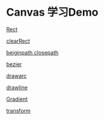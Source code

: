 Canvas 学习Demo
========
[Rect](http://kunkun12.github.io/CanvasDemo/Rect.html)

[clearRect](http://kunkun12.github.io/CanvasDemo/clearRect.html)

[beiginpath closepath](http://kunkun12.github.io/CanvasDemo/closepath.html)

[bezier](http://kunkun12.github.io/CanvasDemo/bezier.html)

[drawarc](http://kunkun12.github.io/CanvasDemo/drawarc.html)

[drawline](http://kunkun12.github.io/CanvasDemo/drawline.html)

[Gradient](http://kunkun12.github.io/CanvasDemo/Gradient.html)

[transform](http://kunkun12.github.io/CanvasDemo/transform.html)